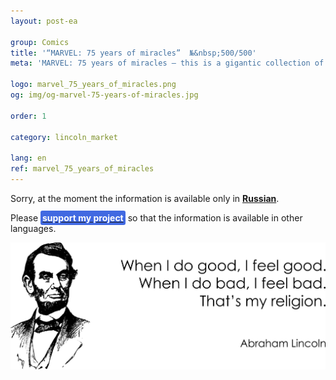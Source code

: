 ```yaml
---
layout: post-ea

group: Comics
title: '“MARVEL: 75 years of miracles”  №&nbsp;500/500'
meta: 'MARVEL: 75 years of miracles – this is a gigantic collection of the most significant scenes of the exciting Marvel comic universe.'

logo: marvel_75_years_of_miracles.png
og: img/og-marvel-75-years-of-miracles.jpg

order: 1

category: lincoln_market

lang: en
ref: marvel_75_years_of_miracles
---
```


Sorry, at the moment the information is available only in **<a href="https://lincolnvirus.com/projects/ru/lincoln_market/marvel_75_years_of_miracles.html" target="_blank">Russian</a>**.

Please **<a href="https://www.paypal.com/cgi-bin/webscr?cmd=_s-xclick&hosted_button_id=T3KLFW2TE8SJC&source=url" target="_blank"><span style="background-color:#4169E1; color:white; padding:3px; border-radius: 3px">support&nbsp;my&nbsp;project</span></a>** so that the information is available in other languages. 

<a data-fancybox="gallery" href="/img/programming/Lincoln.png"><img src="/img/programming/Lincoln.png" alt=""></a>
